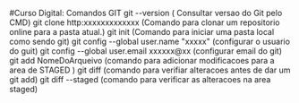 #Curso Digital: 
    Comandos GIT
    git --version ( Consultar versao do Git pelo CMD)
    git clone http:xxxxxxxxxxxxx (Comando para clonar um repositorio online para a pasta atual.) 
    git init (Comando para iniciar uma pasta local como sendo git)
    git config --global user.name "xxxxx" (configurar o usuario do guit)
    git config --global user.email xxxxxx@xx (configurar email do git)
    git add NomeDoArqueivo (comando para adicionar modificacoes para a area de STAGED )
    git diff (comando para verifiar alteracoes antes de dar um git add)
    git diff --staged (comando para verificar as alteracoes na area staged)